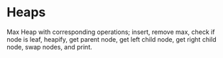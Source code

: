 # Heaps
Max Heap with corresponding operations; insert, remove max, check if node is leaf, heapify, get parent node, get left child node, get right child node, swap nodes, and print.
